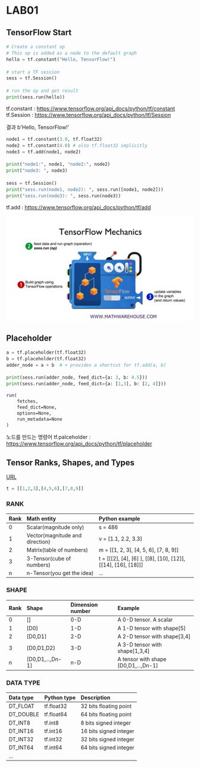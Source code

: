 # LAB01

## TensorFlow Start

```python
# Create a constant op
# This op is added as a node to the default graph
hello = tf.constant("Hello, TensorFlow!")

# start a TF session
sess = tf.Session()

# run the op and get result
print(sess.run(hello))
```

tf.constant : <https://www.tensorflow.org/api_docs/python/tf/constant>
tf.Session : <https://www.tensorflow.org/api_docs/python/tf/Session>

결과 
b'Hello, TensorFlow!'

```python
node1 = tf.constant(3.0, tf.float32)
node2 = tf.constant(4.0) # also tf.float32 implicitly
node3 = tf.add(node1, node2)

print("node1:", node1, "node2:", node2)
print("node3: ", node3)

sess = tf.Session()
print("sess.run(node1, node2): ", sess.run([node1, node2]))
print("sess.run(node3): ", sess.run(node3))
```

tf.add : <https://www.tensorflow.org/api_docs/python/tf/add>

![TensorFlow Mechanics](./images/lab01_basics01.PNG)

## Placeholder

```python
a = tf.placeholder(tf.float32)
b = tf.placeholder(tf.float32)
adder_node = a + b  # + provides a shortcut for tf.add(a, b)

print(sess.run(adder_node, feed_dict={a: 3, b: 4.5}))
print(sess.run(adder_node, feed_dict={a: [1,3], b: [2, 4]}))
```

```config
run(
    fetches,
    feed_dict=None,
    options=None,
    run_metadata=None
)
```

노드를 만드는 명령어
tf.palceholder : <https://www.tensorflow.org/api_docs/python/tf/placeholder>

## Tensor Ranks, Shapes, and Types

[URL](https://www.tensorflow.org/programmers_guide/dims_types)

```python
t = [[1,2,3],[4,5,6],[7,8,9]]
```

### RANK
| Rank | Math entity | Python example |
| :-- | :-- | :-- |
| 0 | Scalar(magnitude only) | s = 486 |
| 1 | Vector(magnitude and direction) | v = [1.1, 2.2, 3.3] |
| 2 | Matrix(table of numbers) | m = [[1, 2, 3], [4, 5, 6], [7, 8, 9]] |
| 3 | 3-Tensor(cube of numbers) | t = [[[2], [4], [6] ], [[8], [10], [12]], [[14], [16], [18]]] |
| n | n-Tensor(you get the idea) | ... |

### SHAPE
| Rank | Shape | Dimension number | Example |
| :-- | :-- | :-- | :-- |
| 0 | [] | 0-D | A 0-D tensor. A scalar |
| 1 | [D0] | 1-D | A 1-D tensor with shape[5] |
| 2 | [D0,D1] | 2-D | A 2-D tensor with shape[3,4] |
| 3 | [D0,D1,D2] | 3-D | A 3-D tensor with shape[1,3,4] |
| n | [D0,D1,...,Dn-1] | n-D | A tensor with shape [D0,D1,...,Dn-1] |

### DATA TYPE
| Data type | Python type | Description |
| :-- | :-- | :-- |
| DT_FLOAT | tf.float32 | 32 bits floating point |
| DT_DOUBLE | tf.float64 | 64 bits floating point |
| DT_INT8 | tf.int8 | 8 bits signed integer |
| DT_INT16 | tf.int16 | 16 bits signed integer |
| DT_INT32 | tf.int32 | 32 bits signed integer |
| DT_INT64 | tf.int64 | 64 bits signed integer |
| ...  |

